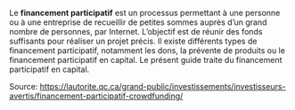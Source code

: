 Le **financement participatif** est un processus permettant à une personne ou à une entreprise de recueillir de petites sommes auprès d’un grand nombre de personnes, par Internet. L’objectif est de réunir des fonds suffisants pour réaliser un projet précis. Il existe différents types de financement participatif, notamment les dons, la prévente de produits ou le financement participatif en capital. Le présent guide traite du financement participatif en capital. 

Source: https://lautorite.qc.ca/grand-public/investissements/investisseurs-avertis/financement-participatif-crowdfunding/